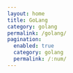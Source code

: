 ```yaml
---
layout: home
title: GoLang
category: golang
permalink: /golang/
pagination: 
  enabled: true
  category: golang
  permalink: /:num/
---
```

